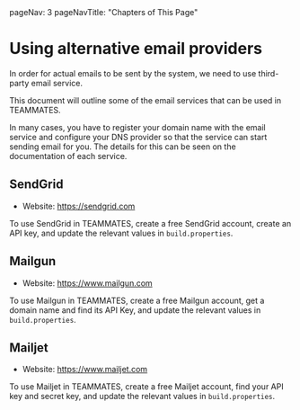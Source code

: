 
<frontmatter>
  pageNav: 3
  pageNavTitle: "Chapters of This Page"
</frontmatter>

# Using alternative email providers

In order for actual emails to be sent by the system, we need to use third-party email service.

This document will outline some of the email services that can be used in TEAMMATES.

In many cases, you have to register your domain name with the email service and configure your DNS provider so that the service can start sending email for you.
The details for this can be seen on the documentation of each service.

## SendGrid

- Website: https://sendgrid.com

To use SendGrid in TEAMMATES, create a free SendGrid account, create an API key, and update the relevant values in `build.properties`.

## Mailgun

- Website: https://www.mailgun.com

To use Mailgun in TEAMMATES, create a free Mailgun account, get a domain name and find its API Key, and update the relevant values in `build.properties`.

## Mailjet

- Website: https://www.mailjet.com

To use Mailjet in TEAMMATES, create a free Mailjet account, find your API key and secret key, and update the relevant values in `build.properties`.
